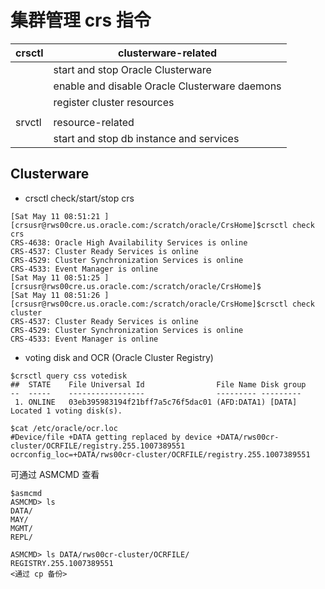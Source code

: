 # 集群管理 crs 指令

| crsctl  | clusterware-related |
| --- | --- |
|  | start and stop Oracle Clusterware |
|  | enable and disable Oracle Clusterware daemons |
|  | register cluster resources |
|  |  |
| srvctl | resource-related |
|  | start and stop db instance and services |


## Clusterware

* crsctl check/start/stop crs

```
[Sat May 11 08:51:21 ][crsusr@rws00cre.us.oracle.com:/scratch/oracle/CrsHome]$crsctl check crs
CRS-4638: Oracle High Availability Services is online
CRS-4537: Cluster Ready Services is online
CRS-4529: Cluster Synchronization Services is online
CRS-4533: Event Manager is online
[Sat May 11 08:51:25 ][crsusr@rws00cre.us.oracle.com:/scratch/oracle/CrsHome]$
[Sat May 11 08:51:26 ][crsusr@rws00cre.us.oracle.com:/scratch/oracle/CrsHome]$crsctl check cluster
CRS-4537: Cluster Ready Services is online
CRS-4529: Cluster Synchronization Services is online
CRS-4533: Event Manager is online
```

* voting disk and OCR (Oracle Cluster Registry)

```
$crsctl query css votedisk
##  STATE    File Universal Id                File Name Disk group
--  -----    -----------------                --------- ---------
 1. ONLINE   03eb395983194f21bff7a5c76f5dac01 (AFD:DATA1) [DATA]
Located 1 voting disk(s).
```

```
$cat /etc/oracle/ocr.loc
#Device/file +DATA getting replaced by device +DATA/rws00cr-cluster/OCRFILE/registry.255.1007389551
ocrconfig_loc=+DATA/rws00cr-cluster/OCRFILE/registry.255.1007389551
```

可通过 ASMCMD 查看
```
$asmcmd
ASMCMD> ls
DATA/
MAY/
MGMT/
REPL/

ASMCMD> ls DATA/rws00cr-cluster/OCRFILE/
REGISTRY.255.1007389551
<通过 cp 备份>
```